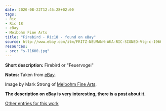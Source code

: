 ```yaml
---
date: 2020-08-22T12:46:28+02:00
tags:
- Ric
- Ric 18
- eBay
- Meibohm Fine Arts
title: "Firebird - Ric18 - found on eBay"
source: http://www.ebay.com/itm/FRITZ-NEUMANN-AKA-RIC-SIGNED-Vtg-c-1960s-Color-Etching-FEUERVOGEL-FIREBIRD-/143672853423?hash=item217391c3af
resources:
- src: "s-l1600.jpg"
---
```


**Short description:** Firebird or "Feuervogel"

**Notes:** Taken from [eBay](http://www.ebay.com/itm/FRITZ-NEUMANN-AKA-RIC-SIGNED-Vtg-c-1960s-Color-Etching-FEUERVOGEL-FIREBIRD-/143672853423?hash=item217391c3af).

Image by Mark Strong of [Meibohm Fine Arts](http://meibohmfinearts.com/).

**The description on eBay is very interesting, there is a [post](/post/mystery-solved) about it.**

[Other entries for this work](/tags/ric-18)
